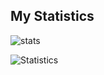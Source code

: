 ## My Statistics
![stats](https://github-readme-stats.vercel.app/api?username=ProjecterN1N3&show_icons=true&theme=synthwave)



![Statistics](https://github.com/ProjecterN1N3/ProjecterN1N3/blob/master/github-metrics.svg)
